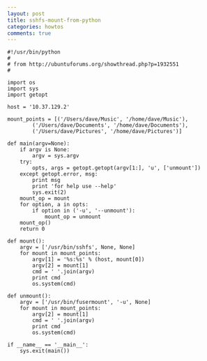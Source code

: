 ```yaml
---
layout: post
title: sshfs-mount-from-python
categories: howtos
comments: true
---
```


    #!/usr/bin/python
    #
    # from http://ubuntuforums.org/showthread.php?p=1932551
    #

    import os
    import sys
    import getopt

    host = '10.37.129.2'

    mount_points = [('/Users/dave/Music', '/home/dave/Music'),
            ('/Users/dave/Documents', '/home/dave/Documents'),
            ('/Users/dave/Pictures', '/home/dave/Pictures')]

    def main(argv=None):
        if argv is None:
            argv = sys.argv
        try:
            opts, args = getopt.getopt(argv[1:], 'u', ['unmount'])
        except getopt.error, msg:
            print msg
            print 'for help use --help'
            sys.exit(2)
        mount_op = mount
        for option, a in opts:
            if option in ('-u', '--unmount'):
                mount_op = unmount
        mount_op()    
        return 0

    def mount():
        argv = ['/usr/bin/sshfs', None, None]
        for mount in mount_points:
            argv[1] = '%s:%s' % (host, mount[0])
            argv[2] = mount[1]
            cmd = ' '.join(argv)
            print cmd
            os.system(cmd)

    def unmount():
        argv = ['/usr/bin/fusermount', '-u', None]
        for mount in mount_points:
            argv[2] = mount[1]
            cmd = ' '.join(argv)
            print cmd
            os.system(cmd)

    if __name__ == '__main__':
        sys.exit(main())
